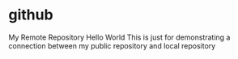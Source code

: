 # github
My Remote Repository
Hello World 
This is just for demonstrating a connection between my public repository and local repository  
